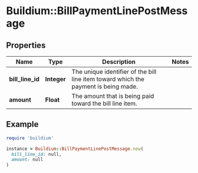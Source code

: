 # Buildium::BillPaymentLinePostMessage

## Properties

| Name | Type | Description | Notes |
| ---- | ---- | ----------- | ----- |
| **bill_line_id** | **Integer** | The unique identifier of the bill line item toward which the payment is being made. |  |
| **amount** | **Float** | The amount that is being paid toward the bill line item. |  |

## Example

```ruby
require 'buildium'

instance = Buildium::BillPaymentLinePostMessage.new(
  bill_line_id: null,
  amount: null
)
```

